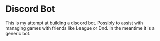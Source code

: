 # Discord Bot

This is my attempt at building a discord bot. Possibly to assist with managing games with friends like League or Dnd. 
In the meantime it is a generic bot.
